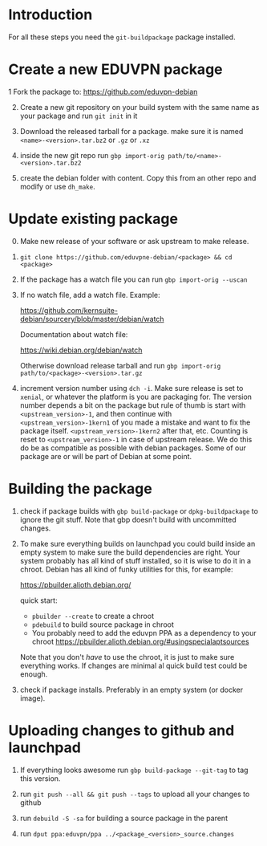 Introduction
============

For all these steps you need the `git-buildpackage` package installed.


Create a new EDUVPN package
=========================

1 Fork the package to: https://github.com/eduvpn-debian

2. Create a new git repository on your build system with the same
   name as your package and run `git init` in it

3. Download the released tarball for a package. make sure it is
   named `<name>-<version>.tar.bz2` or `.gz` or `.xz`

4. inside the new git repo run `gbp import-orig path/to/<name>-<version>.tar.bz2`

5. create the debian folder with content. Copy this from an other
   repo and modify or use `dh_make`.


Update existing package
=======================

0. Make new release of your software or ask upstream to make release. 
1. `git clone https://github.com/eduvpne-debian/<package> && cd <package>`

2. If the package has a watch file you can run `gbp import-orig --uscan`

3. If no watch file, add a watch file. Example:

   https://github.com/kernsuite-debian/sourcery/blob/master/debian/watch

   Documentation about watch file:

   https://wiki.debian.org/debian/watch 

   Otherwise download release tarball and run `gbp import-orig path/to/<package>-<version>.tar.gz`

4. increment version number using `dch -i`. Make sure release is set to `xenial`,
   or whatever the platform is you are packaging for. The version number depends
   a bit on the package but rule of thumb is start with `<upstream_version>-1`,
   and then continue with `<upstream_version>-1kern1` of you made a mistake and
   want to fix the package itself. `<upstream_version>-1kern2` after that, etc.
   Counting is reset to `<upstream_version>-1` in case of upstream release. We do
   this do be as compatible as possible with debian packages. Some of our package
   are or will be part of Debian at some point.


Building the package
====================

1. check if package builds with `gbp build-package` or `dpkg-buildpackage` to
   ignore the git stuff. Note that gbp doesn't build with uncommitted changes. 

2. To make sure everything builds on launchpad you could build inside an
   empty system to make sure the build dependencies are right. Your
   system probably has all kind of stuff installed, so it is wise to do
   it in a chroot. Debian has all kind of funky utilities for this, for example:

   https://pbuilder.alioth.debian.org/

   quick start:

    * `pbuilder --create` to create a chroot
    * `pdebuild` to build source package in chroot
    * You probably need to add the eduvpn PPA as a dependency to your chroot
      https://pbuilder.alioth.debian.org/#usingspecialaptsources

    Note that you don't *have* to use the chroot, it is just to make sure
    everything works. If changes are minimal al quick build test could be
    enough.

3. check if package installs. Preferably in an empty system (or docker image).


Uploading changes to github and launchpad
=========================================

1. If everything looks awesome run `gbp build-package --git-tag` to
   tag this version.

2. run `git push --all && git push --tags` to upload all your changes to github

3. run `debuild -S -sa` for building a source package in the parent

4. run `dput ppa:eduvpn/ppa ../<package_<version>_source.changes`
